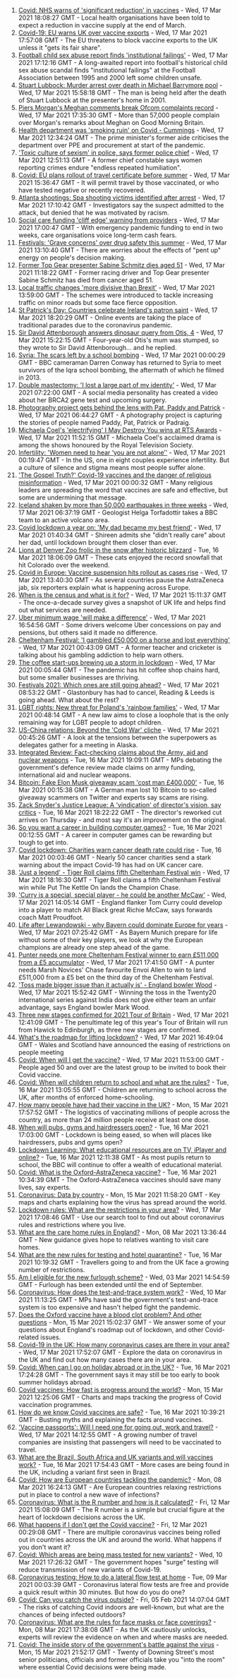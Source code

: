 1. [Covid: NHS warns of 'significant reduction' in vaccines](https://www.bbc.co.uk/news/uk-politics-56435549) - Wed, 17 Mar 2021 18:08:27 GMT - Local health organisations have been told to expect a reduction in vaccine supply at the end of March.
1. [Covid-19: EU warns UK over vaccine exports](https://www.bbc.co.uk/news/45877605) - Wed, 17 Mar 2021 17:57:08 GMT - The EU threatens to block vaccine exports to the UK unless it "gets its fair share".
1. [Football child sex abuse report finds 'institutional failings'](https://www.bbc.co.uk/sport/football/56418652) - Wed, 17 Mar 2021 17:12:16 GMT - A long-awaited report into football's historical child sex abuse scandal finds "institutional failings" at the Football Association between 1995 and 2000 left some children unsafe.
1. [Stuart Lubbock: Murder arrest over death in Michael Barrymore pool](https://www.bbc.co.uk/news/uk-england-essex-56427710) - Wed, 17 Mar 2021 15:58:18 GMT - The man is being held after the death of Stuart Lubbock at the presenter's home in 2001.
1. [Piers Morgan's Meghan comments break Ofcom complaints record](https://www.bbc.co.uk/news/entertainment-arts-56427214) - Wed, 17 Mar 2021 17:35:30 GMT - More than 57,000 people complain over Morgan's remarks about Meghan on Good Morning Britain.
1. [Health department was 'smoking ruin' on Covid - Cummings](https://www.bbc.co.uk/news/uk-politics-56427280) - Wed, 17 Mar 2021 12:34:24 GMT - The prime minister's former aide criticises the department over PPE and procurement at start of the pandemic.
1. ['Toxic culture of sexism' in police, says former police chief](https://www.bbc.co.uk/news/uk-56427167) - Wed, 17 Mar 2021 12:51:13 GMT - A former chief constable says women reporting crimes endure "endless repeated humiliation".
1. [Covid: EU plans rollout of travel certificate before summer](https://www.bbc.co.uk/news/world-europe-56427830) - Wed, 17 Mar 2021 15:36:47 GMT - It will permit travel by those vaccinated, or who have tested negative or recently recovered.
1. [Atlanta shootings: Spa shooting victims identified after arrest](https://www.bbc.co.uk/news/world-us-canada-56433181) - Wed, 17 Mar 2021 17:10:42 GMT - Investigators say the suspect admitted to the attack, but denied that he was motivated by racism.
1. [Social care funding 'cliff edge' warning from providers](https://www.bbc.co.uk/news/uk-56414714) - Wed, 17 Mar 2021 17:00:47 GMT - With emergency pandemic funding to end in two weeks, care organisations voice long-term cash fears.
1. [Festivals: 'Grave concerns' over drug safety this summer](https://www.bbc.co.uk/news/newsbeat-56429243) - Wed, 17 Mar 2021 13:10:40 GMT - There are worries about the effects of "pent up" energy on people's decision making.
1. [Former Top Gear presenter Sabine Schmitz dies aged 51](https://www.bbc.co.uk/sport/motorsport/56420308) - Wed, 17 Mar 2021 11:18:22 GMT - Former racing driver and Top Gear presenter Sabine Schmitz has died from cancer aged 51.
1. [Local traffic changes 'more divisive than Brexit'](https://www.bbc.co.uk/news/uk-56419277) - Wed, 17 Mar 2021 13:59:00 GMT - The schemes were introduced to tackle increasing traffic on minor roads but some face fierce opposition.
1. [St Patrick's Day: Countries celebrate Ireland's patron saint](https://www.bbc.co.uk/news/uk-northern-ireland-56415778) - Wed, 17 Mar 2021 18:20:29 GMT - Online events are taking the place of traditional parades due to the coronavirus pandemic.
1. [Sir David Attenborough answers dinosaur query from Otis, 4](https://www.bbc.co.uk/news/uk-wales-56429104) - Wed, 17 Mar 2021 15:22:15 GMT - Four-year-old Otis's mum was stumped, so they wrote to Sir David Attenborough... and he replied.
1. [Syria: The scars left by a school bombing](https://www.bbc.co.uk/news/world-middle-east-56407836) - Wed, 17 Mar 2021 00:00:29 GMT - BBC cameraman Darren Conway has returned to Syria to meet survivors of the Iqra school bombing, the aftermath of which he filmed in 2013.
1. [Double mastectomy: 'I lost a large part of my identity'](https://www.bbc.co.uk/news/health-56421260) - Wed, 17 Mar 2021 07:22:00 GMT - A social media personality has created a video about her BRCA2 gene test and upcoming surgery.
1. [Photography project gets behind the lens with Pat, Paddy and Patrick](https://www.bbc.co.uk/news/world-europe-56424511) - Wed, 17 Mar 2021 06:44:27 GMT - A photography project is capturing the stories of people named Paddy, Pat, Patrick or Padraig.
1. [Michaela Coel's 'electrifying' I May Destroy You wins at RTS Awards](https://www.bbc.co.uk/news/entertainment-arts-56427339) - Wed, 17 Mar 2021 11:52:15 GMT - Michaela Coel's acclaimed drama is among the shows honoured by the Royal Television Society.
1. [Infertility: 'Women need to hear ‘you are not alone’'](https://www.bbc.co.uk/news/world-us-canada-56420717) - Wed, 17 Mar 2021 00:19:47 GMT - In the US, one in eight couples experience infertility. But a culture of silence and stigma means most people suffer alone.
1. ['The Gospel Truth?' Covid-19 vaccines and the danger of religious misinformation](https://www.bbc.co.uk/news/health-56416683) - Wed, 17 Mar 2021 00:00:32 GMT - Many religious leaders are spreading the word that vaccines are safe and effective, but some are undermining that message.
1. [Iceland shaken by more than 50,000 earthquakes in three weeks](https://www.bbc.co.uk/news/world-56420607) - Wed, 17 Mar 2021 06:37:19 GMT - Geologist Helga Torfadottir takes a BBC team to an active volcano area.
1. [Covid lockdown a year on: 'My dad became my best friend'](https://www.bbc.co.uk/news/newsbeat-56283319) - Wed, 17 Mar 2021 01:40:34 GMT - Shireen admits she "didn't really care" about her dad, until lockdown brought them closer than ever.
1. [Lions at Denver Zoo frolic in the snow after historic blizzard](https://www.bbc.co.uk/news/world-us-canada-56420398) - Tue, 16 Mar 2021 18:06:09 GMT - These cats enjoyed the record snowfall that hit Colorado over the weekend.
1. [Covid in Europe: Vaccine suspension hits rollout as cases rise](https://www.bbc.co.uk/news/world-europe-56415249) - Wed, 17 Mar 2021 13:40:30 GMT - As several countries pause the AstraZeneca jab, six reporters explain what is happening across Europe.
1. [When is the census and what is it for?](https://www.bbc.co.uk/news/explainers-55935409) - Wed, 17 Mar 2021 15:11:37 GMT - The once-a-decade survey gives a snapshot of UK life and helps find out what services are needed.
1. [Uber minimum wage 'will make a difference'](https://www.bbc.co.uk/news/business-56428861) - Wed, 17 Mar 2021 16:54:56 GMT - Some drivers welcome Uber concessions on pay and pensions, but others said it made no difference.
1. [Cheltenham Festival: 'I gambled £50,000 on a horse and lost everything'](https://www.bbc.co.uk/news/uk-england-northamptonshire-56251835) - Wed, 17 Mar 2021 00:43:09 GMT - A former teacher and cricketer is talking about his gambling addiction to help warn others.
1. [The coffee start-ups brewing up a storm in lockdown](https://www.bbc.co.uk/news/business-56349666) - Wed, 17 Mar 2021 00:05:44 GMT - The pandemic has hit coffee shop chains hard, but some smaller businesses are thriving.
1. [Festivals 2021: Which ones are still going ahead?](https://www.bbc.co.uk/news/entertainment-arts-56251016) - Wed, 17 Mar 2021 08:53:22 GMT - Glastonbury has had to cancel, Reading & Leeds is going ahead. What about the rest?
1. [LGBT rights: New threat for Poland's 'rainbow families'](https://www.bbc.co.uk/news/world-europe-56412782) - Wed, 17 Mar 2021 00:48:14 GMT - A new law aims to close a loophole that is the only remaining way for LGBT people to adopt children.
1. [US-China relations: Beyond the 'Cold War' cliche](https://www.bbc.co.uk/news/world-asia-56382793) - Wed, 17 Mar 2021 00:45:26 GMT - A look at the tensions between the superpowers as delegates gather for a meeting in Alaska.
1. [Integrated Review: Fact-checking claims about the Army, aid and nuclear weapons](https://www.bbc.co.uk/news/56417924) - Tue, 16 Mar 2021 19:09:11 GMT - MPs debating the government's defence review made claims on army funding, international aid and nuclear weapons.
1. [Bitcoin: Fake Elon Musk giveaway scam 'cost man £400,000'](https://www.bbc.co.uk/news/technology-56402378) - Tue, 16 Mar 2021 00:15:38 GMT - A German man lost 10 Bitcoin to so-called giveaway scammers on Twitter and experts say scams are rising.
1. [Zack Snyder's Justice League: A 'vindication' of director's vision, say critics](https://www.bbc.co.uk/news/entertainment-arts-56415738) - Tue, 16 Mar 2021 18:22:22 GMT - The director's reworked cut arrives on Thursday - and most say it's an improvement on the original.
1. [So you want a career in building computer games?](https://www.bbc.co.uk/news/business-56320899) - Tue, 16 Mar 2021 00:12:55 GMT - A career in computer games can be rewarding but tough to get into.
1. [Covid lockdown: Charities warn cancer death rate could rise](https://www.bbc.co.uk/news/newsbeat-56362264) - Tue, 16 Mar 2021 00:03:46 GMT - Nearly 50 cancer charities send a stark warning about the impact Covid-19 has had on UK cancer care.
1. ['Just a legend' - Tiger Roll claims fifth Cheltenham Festival win](https://www.bbc.co.uk/sport/horse-racing/56428657) - Wed, 17 Mar 2021 18:16:30 GMT - Tiger Roll claims a fifth Cheltenham Festival win while Put The Kettle On lands the Champion Chase.
1. ['Curry is a special, special player - he could be another McCaw'](https://www.bbc.co.uk/sport/rugby-union/56431244) - Wed, 17 Mar 2021 14:05:14 GMT - England flanker Tom Curry could develop into a player to match All Black great Richie McCaw, says forwards coach Matt Proudfoot.
1. [Life after Lewandowski - why Bayern could dominate Europe for years](https://www.bbc.co.uk/sport/football/56417314) - Wed, 17 Mar 2021 07:25:42 GMT - As Bayern Munich prepare for life without some of their key players, we look at why the European champions are already one step ahead of the game.
1. [Punter needs one more Cheltenham Festival winner to earn £511,000 from a £5 accumulator](https://www.bbc.co.uk/sport/horse-racing/56435950) - Wed, 17 Mar 2021 17:41:50 GMT - A punter needs Marsh Novices' Chase favourite Envoi Allen to win to land £511,000 from a £5 bet on the third day of the Cheltenham Festival.
1. ['Toss made bigger issue than it actually is' - England bowler Wood](https://www.bbc.co.uk/sport/cricket/56408906) - Wed, 17 Mar 2021 15:52:42 GMT - Winning the toss in the Twenty20 international series against India does not give either team an unfair advantage, says England bowler Mark Wood.
1. [Three new stages confirmed for 2021 Tour of Britain](https://www.bbc.co.uk/sport/cycling/56429943) - Wed, 17 Mar 2021 12:41:09 GMT - The penultimate leg of this year's Tour of Britain will run from Hawick to Edinburgh, as three new stages are confirmed.
1. [What's the roadmap for lifting lockdown?](https://www.bbc.co.uk/news/explainers-52530518) - Wed, 17 Mar 2021 16:49:04 GMT - Wales and Scotland have announced the easing of restrictions on people meeting
1. [Covid: When will I get the vaccine?](https://www.bbc.co.uk/news/health-55045639) - Wed, 17 Mar 2021 11:53:00 GMT - People aged 50 and over are the latest group to be invited to book their Covid vaccine.
1. [Covid: When will children return to school and what are the rules?](https://www.bbc.co.uk/news/education-51643556) - Tue, 16 Mar 2021 13:05:55 GMT - Children are returning to school across the UK, after months of enforced home-schooling.
1. [How many people have had their vaccine in the UK?](https://www.bbc.co.uk/news/health-55274833) - Mon, 15 Mar 2021 17:57:52 GMT - The logistics of vaccinating millions of people across the country, as more than 24 million people receive at least one dose.
1. [When will pubs, gyms and hairdressers open?](https://www.bbc.co.uk/news/explainers-53349989) - Tue, 16 Mar 2021 17:03:00 GMT - Lockdown is being eased, so when will places like hairdressers, pubs and gyms open?
1. [Lockdown Learning: What educational resources are on TV, iPlayer and online?](https://www.bbc.co.uk/news/education-55591821) - Tue, 16 Mar 2021 12:11:38 GMT - As most pupils return to school, the BBC will continue to offer a wealth of educational material.
1. [Covid: What is the Oxford-AstraZeneca vaccine?](https://www.bbc.co.uk/news/health-55302595) - Tue, 16 Mar 2021 10:34:39 GMT - The Oxford-AstraZeneca vaccines should save many lives, say experts.
1. [Coronavirus: Data by country](https://www.bbc.co.uk/news/world-51235105) - Mon, 15 Mar 2021 11:58:20 GMT - Key maps and charts explaining how the virus has spread around the world.
1. [Lockdown rules: What are the restrictions in your area?](https://www.bbc.co.uk/news/uk-54373904) - Wed, 17 Mar 2021 17:08:46 GMT - Use our search tool to find out about coronavirus rules and restrictions where you live.
1. [What are the care home rules in England?](https://www.bbc.co.uk/news/explainers-53503712) - Mon, 08 Mar 2021 13:36:44 GMT - New guidance gives hope to relatives wanting to visit care homes.
1. [What are the new rules for testing and hotel quarantine?](https://www.bbc.co.uk/news/explainers-52544307) - Tue, 16 Mar 2021 10:19:32 GMT - Travellers going to and from the UK face a growing number of restrictions.
1. [Am I eligible for the new furlough scheme?](https://www.bbc.co.uk/news/explainers-52135342) - Wed, 03 Mar 2021 14:54:59 GMT - Furlough has been extended until the end of September.
1. [Coronavirus: How does the test-and-trace system work?](https://www.bbc.co.uk/news/explainers-52442754) - Wed, 10 Mar 2021 11:13:25 GMT - MPs have said the government's test-and-trace system is too expensive and hasn't helped fight the pandemic.
1. [Does the Oxford vaccine have a blood clot problem? And other questions](https://www.bbc.co.uk/news/world-asia-china-51176409) - Mon, 15 Mar 2021 15:02:37 GMT - We answer some of your questions about England's roadmap out of lockdown, and other Covid-related issues.
1. [Covid-19 in the UK: How many coronavirus cases are there in your area?](https://www.bbc.co.uk/news/uk-51768274) - Wed, 17 Mar 2021 17:52:07 GMT - Explore the data on coronavirus in the UK and find out how many cases there are in your area.
1. [Covid: When can I go on holiday abroad or in the UK?](https://www.bbc.co.uk/news/explainers-52646738) - Tue, 16 Mar 2021 17:24:28 GMT - The government says it may still be too early to book summer holidays abroad.
1. [Covid vaccines: How fast is progress around the world?](https://www.bbc.co.uk/news/world-56237778) - Mon, 15 Mar 2021 12:25:06 GMT - Charts and maps tracking the progress of Covid vaccination programmes.
1. [How do we know Covid vaccines are safe?](https://www.bbc.co.uk/news/health-55056016) - Tue, 16 Mar 2021 10:39:21 GMT - Busting myths and explaining the facts around vaccines.
1. ['Vaccine passports': Will I need one for going out, work and travel?](https://www.bbc.co.uk/news/explainers-55718553) - Wed, 17 Mar 2021 14:12:55 GMT - A growing number of travel companies are insisting that passengers will need to be vaccinated to travel.
1. [What are the Brazil, South Africa and UK variants and will vaccines work?](https://www.bbc.co.uk/news/health-55659820) - Tue, 16 Mar 2021 17:54:43 GMT - More cases are being found in the UK, including a variant first seen in Brazil.
1. [Covid: How are European countries tackling the pandemic?](https://www.bbc.co.uk/news/explainers-53640249) - Mon, 08 Mar 2021 16:24:13 GMT - Are European countries relaxing restrictions put in place to control a new wave of infections?
1. [Coronavirus: What is the R number and how is it calculated?](https://www.bbc.co.uk/news/health-52473523) - Fri, 12 Mar 2021 15:08:09 GMT - The R number is a simple but crucial figure at the heart of lockdown decisions across the UK.
1. [What happens if I don't get the Covid vaccine?](https://www.bbc.co.uk/news/health-56359242) - Fri, 12 Mar 2021 00:29:08 GMT - There are multiple coronavirus vaccines being rolled out in countries across the UK and around the world. What happens if you don't want it?
1. [Covid: Which areas are being mass tested for new variants?](https://www.bbc.co.uk/news/explainers-54872039) - Wed, 10 Mar 2021 17:26:32 GMT - The government hopes "surge" testing will reduce transmission of new variants of Covid-19.
1. [Coronavirus testing: How to do a lateral flow test at home](https://www.bbc.co.uk/news/health-56326456) - Tue, 09 Mar 2021 00:03:39 GMT - Coronavirus lateral flow tests are free and provide a quick result within 30 minutes. But how do you do one?
1. [Covid: Can you catch the virus outside?](https://www.bbc.co.uk/news/explainers-55680305) - Fri, 05 Feb 2021 14:07:04 GMT - The risks of catching Covid indoors are well-known, but what are the chances of being infected outdoors?
1. [Coronavirus: What are the rules for face masks or face coverings?](https://www.bbc.co.uk/news/health-51205344) - Mon, 08 Mar 2021 17:38:08 GMT - As the UK cautiously unlocks, experts will review the evidence on when and where masks are needed.
1. [Covid: The inside story of the government's battle against the virus](https://www.bbc.co.uk/news/uk-politics-56361599) - Mon, 15 Mar 2021 21:52:17 GMT - Twenty of Downing Street's most senior politicians, officials and former officials take you "into the room" where essential Covid decisions were being made.
